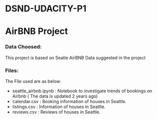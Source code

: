 # DSND-UDACITY-P1
# AirBNB Project
### Data Choosed:
This project is based on Seatle AirBNB Data suggested in the project 

### Files:
The File used are as below:
- seattle_airbnb.ipynb : Notebook to investigate trends of bookings on Airbnb ( The data is updated 2 years ago)
- calendar.csv :  Booking information of houses in Seattle.
- listings.csv : Information of houses in Seattle.
- reviews.csv : Reviews of houses in Seattle.

